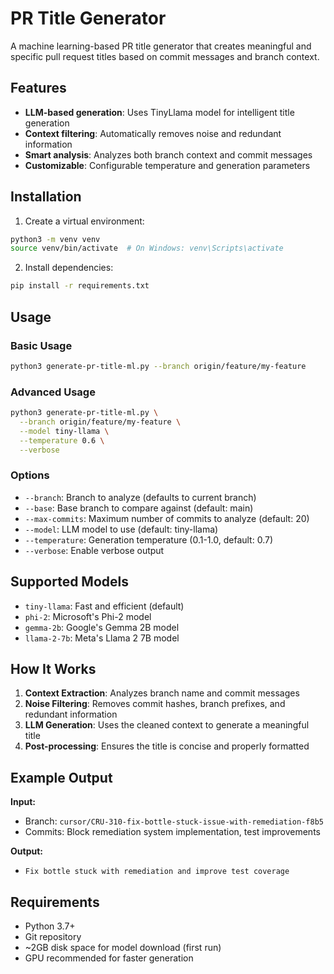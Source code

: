 # PR Title Generator

A machine learning-based PR title generator that creates meaningful and specific pull request titles based on commit messages and branch context.

## Features

- **LLM-based generation**: Uses TinyLlama model for intelligent title generation
- **Context filtering**: Automatically removes noise and redundant information
- **Smart analysis**: Analyzes both branch context and commit messages
- **Customizable**: Configurable temperature and generation parameters

## Installation

1. Create a virtual environment:
```bash
python3 -m venv venv
source venv/bin/activate  # On Windows: venv\Scripts\activate
```

2. Install dependencies:
```bash
pip install -r requirements.txt
```

## Usage

### Basic Usage
```bash
python3 generate-pr-title-ml.py --branch origin/feature/my-feature
```

### Advanced Usage
```bash
python3 generate-pr-title-ml.py \
  --branch origin/feature/my-feature \
  --model tiny-llama \
  --temperature 0.6 \
  --verbose
```

### Options
- `--branch`: Branch to analyze (defaults to current branch)
- `--base`: Base branch to compare against (default: main)
- `--max-commits`: Maximum number of commits to analyze (default: 20)
- `--model`: LLM model to use (default: tiny-llama)
- `--temperature`: Generation temperature (0.1-1.0, default: 0.7)
- `--verbose`: Enable verbose output

## Supported Models

- `tiny-llama`: Fast and efficient (default)
- `phi-2`: Microsoft's Phi-2 model
- `gemma-2b`: Google's Gemma 2B model
- `llama-2-7b`: Meta's Llama 2 7B model

## How It Works

1. **Context Extraction**: Analyzes branch name and commit messages
2. **Noise Filtering**: Removes commit hashes, branch prefixes, and redundant information
3. **LLM Generation**: Uses the cleaned context to generate a meaningful title
4. **Post-processing**: Ensures the title is concise and properly formatted

## Example Output

**Input:**
- Branch: `cursor/CRU-310-fix-bottle-stuck-issue-with-remediation-f8b5`
- Commits: Block remediation system implementation, test improvements

**Output:**
- `Fix bottle stuck with remediation and improve test coverage`

## Requirements

- Python 3.7+
- Git repository
- ~2GB disk space for model download (first run)
- GPU recommended for faster generation



